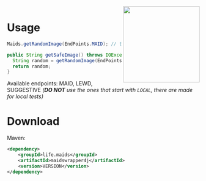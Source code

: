 
<img align="right" src="https://github.com/maids-life/maidswrapper4j/blob/main/assets/icon.png?raw=true" height="200" width="200">


# Usage

```java
Maids.getRandomImage(EndPoints.MAID); // throws IOException & InterruptedException
```
```java
public String getSafeImage() throws IOException, InterruptedException {
  String random = getRandomImage(EndPoints.MAID);
  return random;
}
```

Available endpoints: MAID, LEWD, SUGGESTIVE *(**DO NOT** use the ones that start with ``LOCAL``, there are made for local tests)*

# Download

Maven:
```xml
<dependency>
    <groupId>life.maids</groupId>
    <artifactId>maidswrapper4j</artifactId>
    <version>VERSION</version>
</dependency>
```
